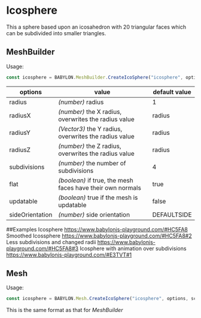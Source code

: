 # Icosphere
This a sphere based upon an icosahedron with 20 triangular faces which can be subdivided into smaller triangles.

## MeshBuilder
Usage:
```javascript
const icosphere = BABYLON.MeshBuilder.CreateIcoSphere("icosphere", options, scene);
```

options|value|default value
--------|-----|-------------
radius|_(number)_ radius | 1
radiusX|_(number)_  the X radius, overwrites the radius value|radius
radiusY|_(Vector3)_  the Y radius, overwrites the radius value|radius
radiusZ|_(number)_ the Z radius, overwrites the radius value|radius
subdivisions|_(number)_ the number of subdivisions|4
flat|_(boolean)_ if true, the mesh faces have their own normals|true
updatable|_(boolean)_ true if the mesh is updatable|false
sideOrientation|_(number)_ side orientation|DEFAULTSIDE

##Examples 
Icosphere https://www.babylonjs-playground.com/#HC5FA8
Smoothed Icossphere https://www.babylonjs-playground.com/#HC5FA8#2
Less subdivisions and changed radii https://www.babylonjs-playground.com/#HC5FA8#3
Icosphere with animation over subdivisions https://www.babylonjs-playground.com/#E3TVT#1

## Mesh
Usage:
```javascript
const icosphere = BABYLON.Mesh.CreateIcoSphere("icosphere", options, scene);
```
This is the same format as that for *MeshBuilder*